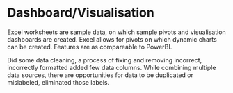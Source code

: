 # Dashboard/Visualisation

Excel worksheets are sample data, on which sample pivots and visualisation dashboards are created. 
Excel allows for pivots on which dynamic charts can be created. Features are as compareable to PowerBI.

Did some data cleaning, a process of fixing and removing incorrect, incorrectly formatted added few data columns. 
While combining multiple data sources, there are opportunities for data to be duplicated or mislabeled, eliminated those labels. 
